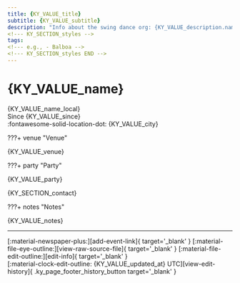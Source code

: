 ```yaml
---
title: {KY_VALUE_title}
subtitle: {KY_VALUE_subtitle}
description: "Info about the swing dance org: {KY_VALUE_description.name}."
<!--- KY_SECTION_styles -->
tags:
<!--- e.g., - Balboa -->
<!--- KY_SECTION_styles END -->
---
```


# {KY_VALUE_name}

{KY_VALUE_name_local}  
Since {KY_VALUE_since}  
:fontawesome-solid-location-dot: {KY_VALUE_city}  

<!--- KY_SECTION_venue -->

???+ venue "Venue"

{KY_VALUE_venue}
<!--- KY_SECTION_venue END -->
<!--- KY_SECTION_party -->

???+ party "Party"

{KY_VALUE_party}
<!--- KY_SECTION_party END -->
{KY_SECTION_contact}
<!--- KY_SECTION_notes -->

???+ notes "Notes"

{KY_VALUE_notes}
<!--- KY_SECTION_notes END -->

---

<div class="ky_page_footer" markdown>
<div class="ky_page_footer_trailing" markdown="span">
[:material-newspaper-plus:][add-event-link]{ target='_blank' }
[:material-file-eye-outline:][view-raw-source-file]{ target='_blank' }
[:material-file-edit-outline:][edit-info]{ target='_blank' }
</div>
<div class="ky_page_footer_leading" markdown="span">
[:material-clock-edit-outline: {KY_VALUE_updated_at} UTC][view-edit-history]{ .ky_page_footer_history_button target='_blank' }
</div>
</div>

[add-event-link]: {KY_VALUE_add_event} "Add Event"
[view-raw-source-file]: {KY_VALUE_view_raw_source_file} "View Raw Source File"
[edit-info]: {KY_VALUE_edit_info} "Edit Info"

[view-edit-history]: {KY_VALUE_view_edit_history} "View Edit History"
